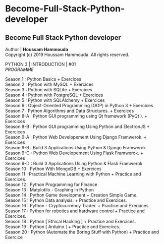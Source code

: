 # Become-Full-Stack-Python-developer
Become Full Stack Python developer  <br>
---------------------------------
Author | <b>Houssam Hammouda</b> <br>
Copyright (c) 2019 Houssam Hammouda. All rights reserved.<br>

PYTHON 3 | INTRODUCTION | #01 <br>
*PROGRAMME* <br>

Season ​1 : Python Basics + Exercices <br>
Season 2 : Python with MySQL + Exercices <br>
Season 3 : Python with SQLite + Exercices <br>
Season 4 : Python with PostgreSQL + Exercices <br>
Season 5 : Python with SQLAlchemy + Exercices <br>
Season 6 : Object-Oriented Programming (OOP) in Python 3 + Exercices <br>
Season 7 : Python Algorithms and Data Structures. + Exercices <br>
Season 8-A : Python GUI programming using Qt framework (PyQt ). + Exercices <br>
Season 8-B : Python GUI programming Using Python and ElectronJS + Exercices <br>
Season 9-A : Python Web Developement Using Django Framwerok. + Exercices <br>
Season 9-B : Build 3 Applications Using Python & Django Framwerok <br>
Season 9-C : Python Web Developement Using Flask Framwerok. + Exercices <br>
Season 9-D : Build 3 Applications Using Python & Flask Framwerok <br>
Season 10 : Python With MongoDB + Exercices <br>
Season 11 : Practical Machine Learning with Python + Practice and Exercices. <br>
Season 12 : Python Programming for Finance <br>
Season 13 : Matplotlib - Graphing in Python <br>
Season 14 : Python Game development + Creation Simple Game. <br>
Season 15 : Python Data analysis. + Practice and Exercices.  <br>
Season 16 : Python - Cryptocurrency Trader. + Practice and Exercices.  <br>
Season 17 : Python for robotics and hardware control + Practice and Exercices. <br>
Season 18 : Python [ Ethical Hacking ] + Practice and Exercices.  <br>
Season 19 : Python [ Arduino ] + Practice and Exercices. <br>
Season 20 : Python (Automate the Boring Stuff with Python) + Practice and Exercice <br>




